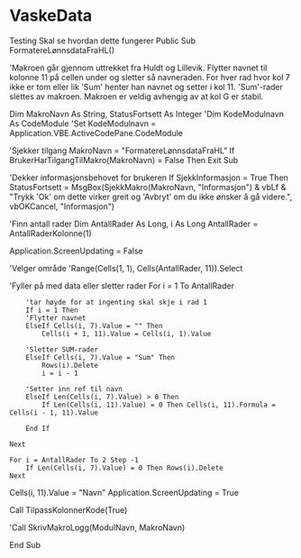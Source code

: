 # VaskeData
Testing
Skal se hvordan dette fungerer
Public Sub FormatereLønnsdataFraHL()

'Makroen går gjennom uttrekket fra Huldt og Lillevik. Flytter navnet til kolonne 11 på cellen under og sletter så navneraden. For hver rad hvor kol 7 ikke er tom eller lik 'Sum' henter han navnet og setter i kol 11. 'Sum'-rader slettes av makroen. Makroen er veldig avhengig av at kol G er stabil.

Dim MakroNavn As String, StatusFortsett As Integer
'Dim KodeModulnavn As CodeModule
'Set KodeModulnavn = Application.VBE.ActiveCodePane.CodeModule

'Sjekker tilgang
MakroNavn = "FormatereLønnsdataFraHL"
If BrukerHarTilgangTilMakro(MakroNavn) = False Then Exit Sub

'Dekker informasjonsbehovet for brukeren
If SjekkInformasjon = True Then StatusFortsett = MsgBox(SjekkMakro(MakroNavn, "Informasjon") & vbLf & "Trykk 'Ok' om dette virker greit og 'Avbryt' om du ikke ønsker å gå videre.", vbOKCancel, "Informasjon")

'Finn antall rader
Dim AntallRader As Long, i As Long
AntallRader = AntallRaderKolonne(1)

Application.ScreenUpdating = False

'Velger område
'Range(Cells(1, 1), Cells(AntallRader, 11)).Select

'Fyller på med data eller sletter rader
    For i = 1 To AntallRader
    
        'tar høyde for at ingenting skal skje i rad 1
        If i = 1 Then
        'Flytter navnet
        ElseIf Cells(i, 7).Value = "" Then
            Cells(i + 1, 11).Value = Cells(i, 1).Value
            
        'Sletter SUM-rader
        ElseIf Cells(i, 7).Value = "Sum" Then
            Rows(i).Delete
            i = i - 1
        
        'Setter inn ref til navn
        ElseIf Len(Cells(i, 7).Value) > 0 Then
            If Len(Cells(i, 11).Value) = 0 Then Cells(i, 11).Formula = Cells(i - 1, 11).Value

        End If

    Next

    For i = AntallRader To 2 Step -1
        If Len(Cells(i, 7).Value) = 0 Then Rows(i).Delete
    Next
Cells(i, 11).Value = "Navn"
Application.ScreenUpdating = True

Call TilpassKolonnerKode(True)

'Call SkrivMakroLogg(ModulNavn, MakroNavn)

End Sub
